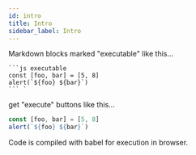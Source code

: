 ```yaml
---
id: intro
title: Intro
sidebar_label: Intro
---
```


Markdown blocks marked "executable" like this...

```
```js executable
const [foo, bar] = [5, 8]
alert(`${foo} ${bar}`)
``` `
```

get "execute" buttons like this...

```js executable
const [foo, bar] = [5, 8]
alert(`${foo} ${bar}`)
```

Code is compiled with babel for execution in browser.
